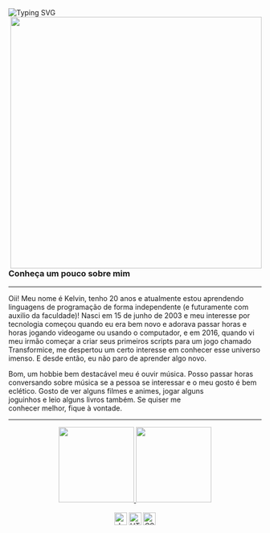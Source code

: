 <div>

<img src="https://readme-typing-svg.demolab.com?font=Press+Start+2P&size=16&duration=4000&pause=500&color=7D13F7&width=500&height=50&lines=Hey%2C+guarde+isso+com+voc%C3%AA+%F0%9F%8C%B9;Bem+vindo(a)+ao+meu+perfil!;Eu+me+chamo+Kelvin;Sou+um+constante+aprendiz;Conhe%C3%A7a+os+meus+projetos+abaixo;E+obrigado+por+me+apoiar+%3C3" alt="Typing SVG" align="left"/>

<img src="https://i.ibb.co/4t4vkNg/f5fs-N0dss.png" width="500px" align="right"/>
</div>

<br><br>

<p align="left">

<h3>Conheça um pouco sobre mim</h3>

<hr>

  Oii! Meu nome é Kelvin, tenho 20 anos e atualmente estou aprendendo linguagens de programação de forma independente (e futuramente com auxilio da faculdade)! Nasci em 15 de junho de 2003 e meu interesse por tecnologia começou quando eu era bem novo e adorava passar horas e horas jogando videogame ou usando o computador, e em 2016, quando vi meu irmão começar a criar seus primeiros scripts para um jogo chamado Transformice, me despertou um certo interesse em conhecer esse universo imenso. E desde então, eu não paro de aprender algo novo.

  Bom, um hobbie bem destacável meu é ouvir música. Posso passar horas conversando sobre música se a pessoa se interessar e o meu gosto é bem eclético. Gosto de ver alguns filmes e animes, jogar alguns <br> joguinhos e leio alguns livros também. Se quiser me <br> conhecer melhor, fique à vontade.
</p>

<hr>

<div align="center">
  <a href="https://github.com/cnkelvin">
    <img height="150em" src="https://github-readme-stats.vercel.app/api?username=cnkelvin&count_private=true&include_all_commits=true&show_icons=true&theme=dark&hide_border=false&show_owner=true"/>
    <img height="150em" src="https://github-readme-stats.vercel.app/api/top-langs/?username=cnkelvin&theme=dark&hide_border=false&&layout=compact"/>
  </a>
</div>

<div align="center" valign="top"><br>
  <img align="center" alt="Js" height="25" src="https://img.shields.io/badge/HTML5-E34F26?style=for-the-badge&logo=html5&logoColor=white">
  <img align="center" alt="HTML" height="25" src="https://img.shields.io/badge/CSS3-1572B6?style=for-the-badge&logo=css3&logoColor=white">
  <img align="center" alt="CSS" height="25" src="https://img.shields.io/badge/JavaScript-F7DF1E?style=for-the-badge&logo=javascript&logoColor=black">
</div><br>

